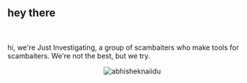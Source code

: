 ## hey there 

<br />

hi, we're Just Investigating, a group of scambaiters who make tools for scambaiters. We're not the best, but we try.

<p align="center"> <img src="https://media1.giphy.com/media/1d7F9xyq6j7C1ojbC5/giphy.gif?cid=ecf05e47wtm0huej75ijb0ucqpbb7nmhd24nt3w9pkx3vqzr&rid=giphy.gif&ct=g" alt="abhisheknaiidu" />
